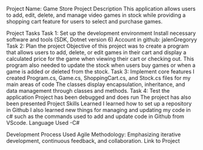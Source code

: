 Project Name: Game Store
Project Description
This application allows users to add, edit, delete, and manage video games in stock while providing a shopping cart feature for users to select and purchase games.

Project Tasks
Task 1: Set up the development environment
Install necessary software and tools (SDK, Dotnet version 6)
Account in github: jalenGregoryy
Task 2: Plan the project
Objective of this project was to create a program that allows users to add, delete, or edit games in their cart and display a calculated price for the game when viewing their cart or checking out. This program also needed to update the stock when users buy games or when a game is added or deleted from the stock.
Task 3: Implement core features
I created Program.cs, Game.cs, ShoppingCart.cs, and Stock.cs files for my main areas of code
The classes display encapsulation, inheritance, and data management through classes and methods.
Task 4: Test the application
Project has been debugged and does run
The project has also been presented
Project Skills Learned
I learned how to set up a repository in Github
I also learned new things for managing and updating my code in c# such as the commands used to add and update code in Github from VScode.
Language Used
-C#

Development Process Used
Agile Methodology: Emphasizing iterative development, continuous feedback, and collaboration.
Link to Project
